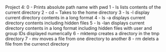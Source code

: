Project 4:
0 - Prints absolute path name with pwd
1 - ls lists contents of the current directory 
2 - cd ~ Takes to the  home directory
3 - ls -l display current directory contents in a long format
4 - ls -a displays current directory contents including hidden files 
5 - ls -lan displays current directory contents in a long format including hidden files with user and group IDs displayed numerically
6 - mktemp creates a directory in the tmp directory 
7 - mv moves a file from one directory to another
8 - rm delets a file from the currenct directory
